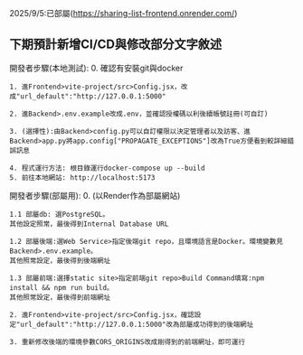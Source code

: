 2025/9/5:已部屬(https://sharing-list-frontend.onrender.com/)

下期預計新增CI/CD與修改部分文字敘述
--------------------

開發者步驟(本地測試):
    0. 確認有安裝git與docker

    1. 進Frontend>vite-project/src>Config.jsx，改成"url_default":"http://127.0.0.1:5000"

    2. 進Backend>.env.example改成.env，並確認授權碼以利後續帳號註冊(可自訂)

    3. (選擇性):由Backend>config.py可以自訂權限以決定管理者以及訪客、進Backend>app.py將app.config["PROPAGATE_EXCEPTIONS"]改為True方便看到較詳細錯誤訊息

    4. 程式運行方法: 根目錄運行docker-compose up --build
    5. 前往本地網站: http://localhost:5173

開發者步驟(部屬用):
    0. (以Render作為部屬網站)
    
    1.1 部屬db: 選PostgreSQL。
    其他設定照常，最後得到Internal Database URL

    1.2 部屬後端:選Web Service>指定後端git repo，且環境語言是Docker。環境變數見Backend>.env.example。
    其他照常設定，最後得到後端網址

    1.3 部屬前端:選擇static site>指定前端git repo>Build Command填寫:npm install && npm run build。
    其他照常設定，最後得到前端網址

    2. 進Frontend>vite-project/src>Config.jsx，確認設定"url_default":"http://127.0.0.1:5000"改為部屬成功得到的後端網址

    3. 重新修改後端的環境參數CORS_ORIGINS改成剛得到的前端網址，即可運行